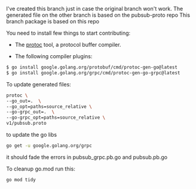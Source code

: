 I've created this branch just in case the original branch won't work.
The generated file on the other branch is based on the pubsub-proto repo
This branch package is based on this repo


You need to install few things to start contributing:

- The [protoc](https://protobuf.dev/installation/) tool, a protocol buffer compiler.

- The following compiler plugins:

```bash
$ go install google.golang.org/protobuf/cmd/protoc-gen-go@latest
$ go install google.golang.org/grpc/cmd/protoc-gen-go-grpc@latest
```

To update generated files:

```bash
protoc \
--go_out=.  \   
--go_opt=paths=source_relative \
--go-grpc_out=.  \   
--go-grpc_opt=paths=source_relative \
v1/pubsub.proto
```

to update the go libs

```bash
go get -u google.golang.org/grpc
```
it should fade the errors in pubsub_grpc.pb.go and pubsub.pb.go

To cleanup go.mod run this:
```bash
go mod tidy
```

